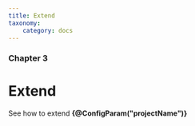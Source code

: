 ```yaml
---
title: Extend
taxonomy:
    category: docs
---
```


### Chapter 3

# Extend

See how to extend **{@ConfigParam("projectName")}**
